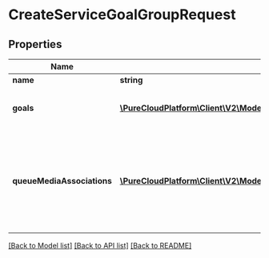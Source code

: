 # CreateServiceGoalGroupRequest

## Properties
Name | Type | Description | Notes
------------ | ------------- | ------------- | -------------
**name** | **string** | name | 
**goals** | [**\PureCloudPlatform\Client\V2\Model\ServiceGoalGroupGoals**](ServiceGoalGroupGoals.md) | Goals defined for this service goal group | [optional] 
**queueMediaAssociations** | [**\PureCloudPlatform\Client\V2\Model\CreateQueueMediaAssociationRequest[]**](CreateQueueMediaAssociationRequest.md) | List of queues and media types from that queue to associate with this service goal group | [optional] 

[[Back to Model list]](../README.md#documentation-for-models) [[Back to API list]](../README.md#documentation-for-api-endpoints) [[Back to README]](../README.md)


